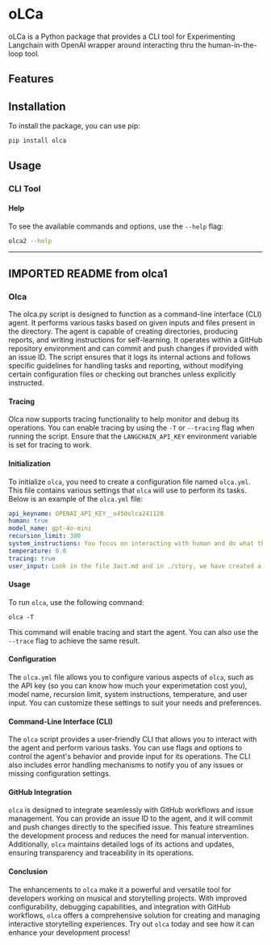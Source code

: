# oLCa

oLCa is a Python package that provides a CLI tool for Experimenting Langchain with OpenAI wrapper around interacting thru the human-in-the-loop tool.

## Features


## Installation

To install the package, you can use pip:

```bash
pip install olca
```

## Usage

### CLI Tool


#### Help

To see the available commands and options, use the `--help` flag:

```bash
olca2 --help
```


----
IMPORTED README from olca1
----


### Olca

The olca.py script is designed to function as a command-line interface (CLI) agent. It performs various tasks based on given inputs and files present in the directory. The agent is capable of creating directories, producing reports, and writing instructions for self-learning. It operates within a GitHub repository environment and can commit and push changes if provided with an issue ID. The script ensures that it logs its internal actions and follows specific guidelines for handling tasks and reporting, without modifying certain configuration files or checking out branches unless explicitly instructed.

#### Tracing

Olca now supports tracing functionality to help monitor and debug its operations. You can enable tracing by using the `-T` or `--tracing` flag when running the script. Ensure that the `LANGCHAIN_API_KEY` environment variable is set for tracing to work.

#### Initialization

To initialize `olca`, you need to create a configuration file named `olca.yml`. This file contains various settings that `olca` will use to perform its tasks. Below is an example of the `olca.yml` file:

```yaml
api_keyname: OPENAI_API_KEY__o450olca241128
human: true
model_name: gpt-4o-mini
recursion_limit: 300
system_instructions: You focus on interacting with human and do what they ask.  Make sure you dont quit the program.
temperature: 0.0
tracing: true
user_input: Look in the file 3act.md and in ./story, we have created a story point by point and we need you to generate the next iteration of the book in the folder ./book.  You use what you find in ./story to start the work.  Give me your plan to correct or accept.
```

#### Usage

To run `olca`, use the following command:

```shell
olca -T
```

This command will enable tracing and start the agent. You can also use the `--trace` flag to achieve the same result.

#### Configuration

The `olca.yml` file allows you to configure various aspects of `olca`, such as the API key (so you can know how much your experimetation cost you), model name, recursion limit, system instructions, temperature, and user input. You can customize these settings to suit your needs and preferences.

#### Command-Line Interface (CLI)

The `olca` script provides a user-friendly CLI that allows you to interact with the agent and perform various tasks. You can use flags and options to control the agent's behavior and provide input for its operations. The CLI also includes error handling mechanisms to notify you of any issues or missing configuration settings.

#### GitHub Integration

`olca` is designed to integrate seamlessly with GitHub workflows and issue management. You can provide an issue ID to the agent, and it will commit and push changes directly to the specified issue. This feature streamlines the development process and reduces the need for manual intervention. Additionally, `olca` maintains detailed logs of its actions and updates, ensuring transparency and traceability in its operations.

#### Conclusion

The enhancements to `olca` make it a powerful and versatile tool for developers working on musical and storytelling projects. With improved configurability, debugging capabilities, and integration with GitHub workflows, `olca` offers a comprehensive solution for creating and managing interactive storytelling experiences. Try out `olca` today and see how it can enhance your development process!
